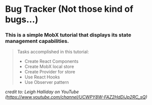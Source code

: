 # Bug Tracker (Not those kind of bugs...)

### This is a simple MobX tutorial that displays its state management capabilities.

>Tasks accomplished in this tutorial:
>* Create React Components
>* Create MobX local store
>* Create Provider for store
>* Use React Hooks
>* Use Observer pattern

*credit to: Leigh Halliday on YouTube (https://www.youtube.com/channel/UCWPY8W-FAZ2HdDiJp2RC_sQ)*
